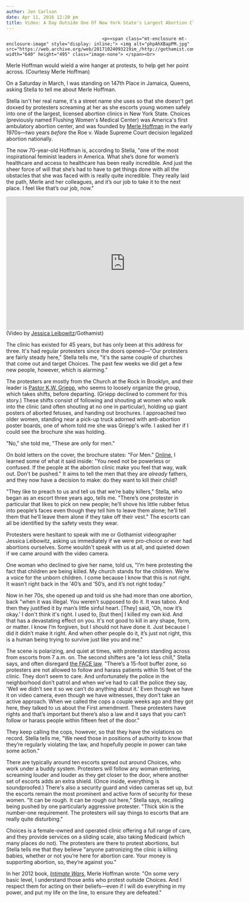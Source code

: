 ```yaml
---
author: Jen Carlson
date: Apr 11, 2016 12:20 pm
title: Video: A Day Outside One Of New York State's Largest Abortion Clinics
---
```


	
										<p><span class="mt-enclosure mt-enclosure-image" style="display: inline;"> <img alt="phpAhXBapPM.jpg" src="https://web.archive.org/web/20171024093219im_/http://gothamist.com/attachments/arts_jen/phpAhXBapPM.jpg" width="640" height="495" class="image-none"> </span><br>
<span class="photo_caption">Merle Hoffman would wield a wire hanger at protests, to help get her point across. (Courtesy Merle Hoffman)</span></p>

<p>On a Saturday in March, I was standing on 147th Place in Jamaica, Queens, asking Stella to tell me about Merle Hoffman.</p>

<p>Stella isn&apos;t her real name, it&apos;s a street name she uses so that she doesn&apos;t get doxxed by protesters screaming at her as she escorts young women safely into one of the largest, licensed abortion clinics in New York State. Choices (previously named Flushing Women&apos;s Medical Center) was America&apos;s first ambulatory abortion center, and was founded by <a href="https://web.archive.org/web/20171024093219/http://www.merlehoffman.com/">Merle Hoffman</a> in the early 1970s&#x2014;two years <em>before</em> the Roe v. Wade Supreme Court decision legalized abortion nationally.</p>

<p>The now 70-year-old Hoffman is, according to Stella, &quot;one of the most inspirational feminist leaders in America. What she&#x2019;s done for women&#x2019;s healthcare and access to healthcare has been really incredible. And just the sheer force of will that she&#x2019;s had to have to get things done with all the obstacles that she was faced with is really quite incredible. They really laid the path, Merle and her colleagues, and it&#x2019;s our job to take it to the next place. I feel like that&#x2019;s our job, now.&quot;</p>

<p><iframe width="640" height="360" src="https://web.archive.org/web/20171024093219if_/https://www.youtube.com/embed/L6iimIktUmE" frameborder="0" allowfullscreen></iframe><br>
<span class="photo_caption">(Video by <a href="https://web.archive.org/web/20171024093219/https://twitter.com/j_leibowitz">Jessica Leibowitz</a>/Gothamist)</span></p>

<p>The clinic has existed for 45 years, but has only been at this address for three. It&apos;s had regular protesters since the doors opened&#x2014;&quot;Our protesters are fairly steady here,&quot; Stella tells me, &quot;it&apos;s the same couple of churches that come out and target Choices. The past few weeks we did get a few new people, however, which is alarming.&quot;</p>

<p>The protesters are mostly from the Church at the Rock in Brooklyn, and their leader is <a href="https://web.archive.org/web/20171024093219/http://www.rockny.org/about-us/staff">Pastor K.W. Griepp</a>, who seems to loosely organize the group, which takes shifts, before departing. (Griepp declined to comment for this story.) These shifts consist of following and shouting at women who walk into the clinic (and often shouting at no one in particular), holding up giant posters of aborted fetuses, and handing out brochures. I approached two older women, standing near a pick-up truck adorned with anti-abortion poster boards, one of whom told me she was Griepp&apos;s wife. I asked her if I could see the brochure she was holding. </p>

<p>&quot;No,&quot; she told me, &quot;These are only for men.&quot; </p>

<p>On bold letters on the cover, the brochure states: &quot;For Men.&quot; <a href="https://web.archive.org/web/20171024093219/http://heritagehouse76.com/details.aspx?prod_id=560">Online</a>, I learned some of what it said inside: &quot;You need not be powerless or confused. If the people at the abortion clinic make you feel that way, walk out. Don&apos;t be pushed.&quot; It aims to tell the men that they are <em>already</em> fathers, and they now have a decision to make: do they want to kill their child? </p>

<p>&quot;They like to preach to us and tell us that we&#x2019;re baby killers,&quot; Stella, who began as an escort three years ago, tells me. &quot;There&#x2019;s one protester in particular that likes to pick on new people; he&#x2019;ll shove his little rubber fetus into people&#x2019;s faces even though they tell him to leave them alone; he&#x2019;ll tell them that he&#x2019;ll leave them alone if they take off their vest.&quot; The escorts can all be identified by the safety vests they wear.</p>

<p>Protesters were hesitant to speak with me or Gothamist videographer Jessica Leibowitz, asking us immediately if we were pro-choice or ever had abortions ourselves. Some wouldn&apos;t speak with us at all, and quieted down if we came around with the video camera.</p>

<p>One woman who declined to give her name, told us, &quot;I&#x2019;m here protesting the fact that children are being killed. My church stands for the children. We&#x2019;re a voice for the unborn children. I come because I know that this is not right. It wasn&#x2019;t right back in the &apos;40&#x2019;s and &apos;50&#x2019;s, and it&#x2019;s not right today.&quot;</p>

<p>Now in her 70s, she opened up and told us she had more than one abortion, back &quot;when it was illegal. You weren&#x2019;t supposed to do it. It was taboo. And then they justified it by man&#x2019;s little sinful heart. [They] said, &apos;Oh, now it&#x2019;s okay.&apos; I don&apos;t think it&apos;s right. I used to, [but then] I killed my own kid. And that has a devastating effect on you. It&apos;s not good to kill in any shape, form, or matter. I know I&#x2019;m forgiven, but I should not have done it. Just because I did it didn&#x2019;t make it right. And when other people do it, it&#x2019;s just not right, this is a human being trying to survive just like you and me.&quot; </p>

<p>The scene is polarizing, and quiet at times, with protesters standing across from escorts from 7 a.m. on. The second shifters are &quot;a lot less chill,&quot; Stella says, and often disregard <a href="https://web.archive.org/web/20171024093219/https://www.fbi.gov/about-us/investigate/civilrights/face">the FACE law</a>. &quot;There&#x2019;s a 15-foot buffer zone, so protesters are not allowed to follow and harass patients within 15 feet of the clinic. They don&#x2019;t seem to care. And unfortunately the police in the neighborhood don&#x2019;t patrol and when we&#x2019;ve had to call the police they say, &apos;Well we didn&#x2019;t see it so we can&#x2019;t do anything about it.&apos; Even though we have it on video camera, even though we have witnesses, they don&#x2019;t take an active approach. When we called the cops a couple weeks ago and they got here, they talked to us about the First amendment. These protesters have rights and that&#x2019;s important but there&#x2019;s also a law and it says that you can&#x2019;t follow or harass people within fifteen feet of the door.&quot;</p>

<p>They keep calling the cops, however, so that they have the violations on record. Stella tells me, &quot;We need those in positions of authority to know that they&#x2019;re regularly violating the law, and hopefully people in power can take some action.&quot;</p>

<p>There are typically around ten escorts spread out around Choices, who work under a buddy system. Protesters will follow any woman entering, screaming louder and louder as they get closer to the door, where another set of escorts adds an extra shield. (Once inside, everything is soundproofed.) There&apos;s also a security guard and video cameras set up, but the escorts remain the most prominent and active form of security for these women. &quot;It can be rough. It can be rough out here,&quot; Stella says, recalling being pushed by one particularly aggressive protester. &quot;Thick skin is the number-one requirement. The protesters will say things to escorts that are really quite disturbing.&quot;</p>

<p>Choices is a female-owned and operated clinic offering a full range of care, and they provide services on a sliding scale, also taking Medicaid (which many places do not). The protesters are there to protest abortions, but Stella tells me that they believe &quot;anyone patronizing the clinic is killing babies, whether or not you&#x2019;re here for abortion care. Your money is supporting abortion, so, they&#x2019;re against you.&quot;</p>

<p>In her 2012 book, <a href="https://web.archive.org/web/20171024093219/http://www.amazon.com/gp/product/1558617515/ref=as_li_qf_sp_asin_il_tl?ie=UTF8"><em>Intimate Wars</em></a>, Merle Hoffman wrote: &quot;On some very basic level, I understand those antis who protest outside Choices. And I respect them for acting on their beliefs&#x2014;even if I will do everything in my power, and put my life on the line, to ensure they are defeated.&quot;</p>					
										
									
				